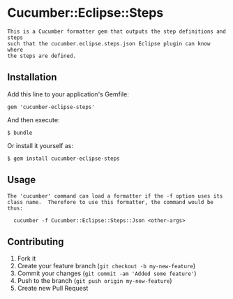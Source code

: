 # Cucumber::Eclipse::Steps

    This is a Cucumber formatter gem that outputs the step definitions and steps
    such that the cucumber.eclipse.steps.json Eclipse plugin can know where
    the steps are defined.

## Installation

Add this line to your application's Gemfile:

    gem 'cucumber-eclipse-steps'

And then execute:

    $ bundle

Or install it yourself as:

    $ gem install cucumber-eclipse-steps

## Usage

    The 'cucumber' command can load a formatter if the -f option uses its
    class name.  Therefore to use this formatter, the command would be thus:

      cucumber -f Cucumber::Eclipse::Steps::Json <other-args>

## Contributing

1. Fork it
2. Create your feature branch (`git checkout -b my-new-feature`)
3. Commit your changes (`git commit -am 'Added some feature'`)
4. Push to the branch (`git push origin my-new-feature`)
5. Create new Pull Request
